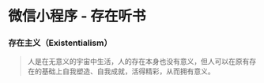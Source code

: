 
# 微信小程序 - 存在听书

### 存在主义（Existentialism）

>人是在无意义的宇宙中生活，人的存在本身也没有意义，但人可以在原有存在的基础上自我塑造、自我成就，活得精彩，从而拥有意义。<br>